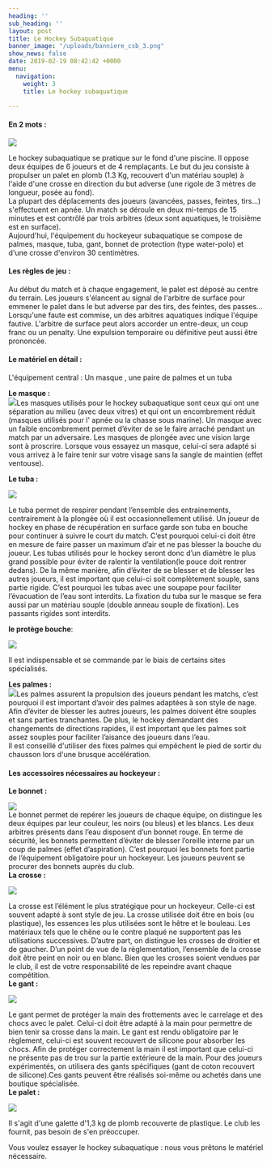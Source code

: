 ```yaml
---
heading: ''
sub_heading: ''
layout: post
title: Le Hockey Subaquatique
banner_image: "/uploads/banniere_csb_3.png"
show_news: false
date: 2019-02-19 08:42:42 +0000
menu:
  navigation:
    weight: 3
    title: Le hockey subaquatique

---
```

#### En 2 mots :

[![](https://1.bp.blogspot.com/-7VCuAFZXBiM/XA7duY2Y_EI/AAAAAAAAAEs/7et0udKF4G4ieJoLbApUC9Uw8jOB0KAjwCEwYBhgL/s1600/6joueurs-brest.jpg)](https://1.bp.blogspot.com/-7VCuAFZXBiM/XA7duY2Y_EI/AAAAAAAAAEs/7et0udKF4G4ieJoLbApUC9Uw8jOB0KAjwCEwYBhgL/s1600/6joueurs-brest.jpg)

Le hockey subaquatique se pratique sur le fond d'une piscine. Il oppose deux équipes de 6 joueurs et de 4 remplaçants. Le but du jeu consiste à propulser un palet en plomb (1.3 Kg, recouvert d'un matériau souple) à l'aide d'une crosse en direction du but adverse (une rigole de 3 mètres de longueur, posée au fond).  
 La plupart des déplacements des joueurs (avancées, passes, feintes, tirs...) s'effectuent en apnée. Un match se déroule en deux mi-temps de 15 minutes et est contrôlé par trois arbitres (deux sont aquatiques, le troisième est en surface).  
 Aujourd'hui, l'équipement du hockeyeur subaquatique se compose de palmes, masque, tuba, gant, bonnet de protection (type water-polo) et d'une crosse d'environ 30 centimètres.

#### Les règles de jeu :

 Au début du match et à chaque engagement, le palet est déposé au centre du terrain. Les joueurs s'élancent au signal de l'arbitre de surface pour emmener le palet dans le but adverse par des tirs, des feintes, des passes... Lorsqu'une faute est commise, un des arbitres aquatiques indique l'équipe fautive. L'arbitre de surface peut alors accorder un entre-deux, un coup franc ou un penalty. Une expulsion temporaire ou définitive peut aussi être prononcée.

#### Le matériel en détail :

 L'équipement central : Un masque , une paire de palmes et un tuba  
  
  
  
  
**Le masque :**  
[![](https://4.bp.blogspot.com/-MIk2eoyditY/XA7dyLEkRvI/AAAAAAAAAEo/5DIQQMupcKIWrtquVgxljMIVgYAntknSQCEwYBhgL/s1600/masque.png)](https://4.bp.blogspot.com/-MIk2eoyditY/XA7dyLEkRvI/AAAAAAAAAEo/5DIQQMupcKIWrtquVgxljMIVgYAntknSQCEwYBhgL/s1600/masque.png)Les masques utilisés pour le hockey subaquatique sont ceux qui ont une séparation au milieu (avec deux vitres) et qui ont un encombrement réduit (masques utilisés pour l' apnée ou la chasse sous marine). Un masque avec un faible encombrement permet d’éviter de se le faire arraché pendant un match par un adversaire. Les masques de plongée avec une vision large sont à proscrire. Lorsque vous essayez un masque, celui-ci sera adapté si vous arrivez à le faire tenir sur votre visage sans la sangle de maintien (effet ventouse).  
  
**Le tuba :**

[![](https://1.bp.blogspot.com/-ECoFxqZDfII/XA7dzKCTFxI/AAAAAAAAAEw/mHqc8dXRvbc4OOk8AjWcfaYpHHNJhFb4wCEwYBhgL/s1600/tuba.png)](https://1.bp.blogspot.com/-ECoFxqZDfII/XA7dzKCTFxI/AAAAAAAAAEw/mHqc8dXRvbc4OOk8AjWcfaYpHHNJhFb4wCEwYBhgL/s1600/tuba.png)

 Le tuba permet de respirer pendant l’ensemble des entrainements, contrairement à la plongée où il est occasionnellement utilisé. Un joueur de hockey en phase de récupération en surface garde son tuba en bouche pour continuer à suivre le court du match. C’est pourquoi celui-ci doit être en mesure de faire passer un maximum d’air et ne pas blesser la bouche du joueur. Les tubas utilisés pour le hockey seront donc d’un diamètre le plus grand possible pour éviter de ralentir la ventilation(le pouce doit rentrer dedans). De la même manière, afin d’éviter de se blesser et de blesser les autres joueurs, il est important que celui-ci soit complètement souple, sans partie rigide. C’est pourquoi les tubas avec une soupape pour faciliter l’évacuation de l’eau sont interdits. La fixation du tuba sur le masque se fera aussi par un matériau souple (double anneau souple de fixation). Les passants rigides sont interdits.  
  
**le protège bouche**:

[![](https://3.bp.blogspot.com/-oRnZejOYgIg/XA7dynkiM3I/AAAAAAAAAEs/oJlZEZrMbegdqnD1LDxa6qeQ--gpZqlzQCEwYBhgL/s1600/protege-dents.jpg)](https://3.bp.blogspot.com/-oRnZejOYgIg/XA7dynkiM3I/AAAAAAAAAEs/oJlZEZrMbegdqnD1LDxa6qeQ--gpZqlzQCEwYBhgL/s1600/protege-dents.jpg)

 Il est indispensable et se commande par le biais de certains sites spécialisés.  
  
**Les palmes :**  
[![](https://1.bp.blogspot.com/-h7MG0ck6SOo/XA7ekXodfGI/AAAAAAAAAE0/hxdwappQ54ED8q8p179wB0dp2WcIXJX5ACLcBGAs/s1600/palme.png)](https://1.bp.blogspot.com/-h7MG0ck6SOo/XA7ekXodfGI/AAAAAAAAAE0/hxdwappQ54ED8q8p179wB0dp2WcIXJX5ACLcBGAs/s1600/palme.png)Les palmes assurent la propulsion des joueurs pendant les matchs, c’est pourquoi il est important d’avoir des palmes adaptées à son style de nage. Afin d’éviter de blesser les autres joueurs, les palmes doivent être souples et sans parties tranchantes. De plus, le hockey demandant des changements de directions rapides, il est important que les palmes soit assez souples pour faciliter l’aisance des joueurs dans l’eau.  
 Il est conseillé d'utiliser des fixes palmes qui empêchent le pied de sortir du chausson lors d'une brusque accélération.

#### Les accessoires nécessaires au hockeyeur :

  
**Le bonnet :**

[**![](https://4.bp.blogspot.com/-1WUYzrMosAI/XA7fRoohkiI/AAAAAAAAAFA/8fdlSsV-y58KCdbMYMD-IkNk5LSintUawCLcBGAs/s1600/bonet.jpg)**](https://4.bp.blogspot.com/-1WUYzrMosAI/XA7fRoohkiI/AAAAAAAAAFA/8fdlSsV-y58KCdbMYMD-IkNk5LSintUawCLcBGAs/s1600/bonet.jpg)  
 Le bonnet permet de repérer les joueurs de chaque équipe, on distingue les deux équipes par leur couleur, les noirs (ou bleus) et les blancs. Les deux arbitres présents dans l’eau disposent d’un bonnet rouge. En terme de sécurité, les bonnets permettent d’éviter de blesser l’oreille interne par un coup de palmes (effet d’aspiration). C’est pourquoi les bonnets font partie de l’équipement obligatoire pour un hockeyeur. Les joueurs peuvent se procurer des bonnets auprès du club.  
**La crosse :**

[**![](https://3.bp.blogspot.com/-FBNk3mfGm_w/XA7fZRIFnrI/AAAAAAAAAFE/nvYg3Q6MdQYIaZaTAh_BNc3SMF707RwIwCLcBGAs/s1600/crosse.jpg)**](https://3.bp.blogspot.com/-FBNk3mfGm_w/XA7fZRIFnrI/AAAAAAAAAFE/nvYg3Q6MdQYIaZaTAh_BNc3SMF707RwIwCLcBGAs/s1600/crosse.jpg)

  
 La crosse est l’élément le plus stratégique pour un hockeyeur. Celle-ci est souvent adapté à sont style de jeu. La crosse utilisée doit être en bois (ou plastique), les essences les plus utilisées sont le hêtre et le bouleau. Les matériaux tels que le chêne ou le contre plaqué ne supportent pas les utilisations successives. D’autre part, on distingue les crosses de droitier et de gaucher. D’un point de vue de la règlementation, l’ensemble de la crosse doit être peint en noir ou en blanc. Bien que les crosses soient vendues par le club, il est de votre responsabilité de les repeindre avant chaque compétition.  
**Le gant :**

[**![](https://2.bp.blogspot.com/-2wgSMggmsSg/XA7dyPXCYJI/AAAAAAAAAEk/6eFkVGu83Ns8PErw3S_-KTAGFfFnoRgSgCEwYBhgL/s1600/gant.jpg)**](https://2.bp.blogspot.com/-2wgSMggmsSg/XA7dyPXCYJI/AAAAAAAAAEk/6eFkVGu83Ns8PErw3S_-KTAGFfFnoRgSgCEwYBhgL/s1600/gant.jpg)

  
 Le gant permet de protéger la main des frottements avec le carrelage et des chocs avec le palet. Celui-ci doit être adapté à la main pour permettre de bien tenir sa crosse dans la main. Le gant est rendu obligatoire par le règlement, celui-ci est souvent recouvert de silicone pour absorber les chocs. Afin de protéger correctement la main il est important que celui-ci ne présente pas de trou sur la partie extérieure de la main. Pour des joueurs expérimentés, on utilisera des gants spécifiques (gant de coton recouvert de silicone).Ces gants peuvent être réalisés soi-même ou achetés dans une boutique spécialisée.  
**Le palet :**

[**![](https://2.bp.blogspot.com/-iqntzluVvA0/XA7dyWQHRyI/AAAAAAAAAEw/en5rsATuno4CEGC0lUJTcjcITwhAmw_hQCEwYBhgL/s1600/paletp.png)**](https://2.bp.blogspot.com/-iqntzluVvA0/XA7dyWQHRyI/AAAAAAAAAEw/en5rsATuno4CEGC0lUJTcjcITwhAmw_hQCEwYBhgL/s1600/paletp.png)

  
 Il s'agit d'une galette d'1,3 kg de plomb recouverte de plastique. Le club les fournit, pas besoin de s'en préoccuper.  
  
 Vous voulez essayer le hockey subaquatique : nous vous prêtons le matériel nécessaire.
